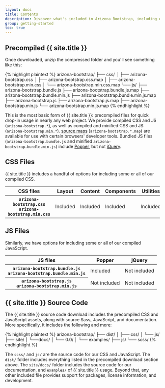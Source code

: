 ```yaml
---
layout: docs
title: Contents
description: Discover what's included in Arizona Bootstrap, including our precompiled and source code flavors. Remember, Arizona Bootstrap's JavaScript plugins require jQuery.
group: getting-started
toc: true
---
```


## Precompiled {{ site.title }}

Once downloaded, unzip the compressed folder and you'll see something like this:

<!-- NOTE: This info is intentionally duplicated in the README. Copy any changes made here over to the README too, but be sure to keep in mind to add the `dist` folder. -->

{% highlight plaintext %}
arizona-bootstrap/
├── css/
│   ├── arizona-bootstrap.css
│   ├── arizona-bootstrap.css.map
│   ├── arizona-bootstrap.min.css
│   └── arizona-bootstrap.min.css.map
└── js/
    ├── arizona-bootstrap.bundle.js
    ├── arizona-bootstrap.bundle.js.map
    ├── arizona-bootstrap.bundle.min.js
    ├── arizona-bootstrap.bundle.min.js.map
    ├── arizona-bootstrap.js
    ├── arizona-bootstrap.js.map
    ├── arizona-bootstrap.min.js
    └── arizona-bootstrap.min.js.map
{% endhighlight %}

This is the most basic form of {{ site.title }}: precompiled files for quick drop-in usage in nearly any web project. We provide compiled CSS and JS (`arizona-bootstrap.*`), as well as compiled and minified CSS and JS (`arizona-bootstrap.min.*`). [source maps](https://developers.google.com/web/tools/chrome-devtools/javascript/source-maps) (`arizona-bootstrap.*.map`) are available for use with certain browsers' developer tools. Bundled JS files (`arizona-bootstrap.bundle.js` and minified `arizona-bootstrap.bundle.min.js`) include [Popper](https://popper.js.org/), but not [jQuery](https://jquery.com/).

## CSS Files

{{ site.title }} includes a handful of options for including some or all of our compiled CSS.

<table class="table table-bordered">
  <thead>
    <tr>
      <th scope="col">CSS files</th>
      <th scope="col">Layout</th>
      <th scope="col">Content</th>
      <th scope="col">Components</th>
      <th scope="col">Utilities</th>
    </tr>
  </thead>
  <tbody>
    <tr>
      <th scope="row">
        <div><code class="font-weight-normal text-nowrap">arizona-bootstrap.css</code></div>
        <div><code class="font-weight-normal text-nowrap">arizona-bootstrap.min.css</code></div>
      </th>
      <td class="text-success">Included</td>
      <td class="text-success">Included</td>
      <td class="text-success">Included</td>
      <td class="text-success">Included</td>
    </tr>
  </tbody>
</table>

## JS Files

Similarly, we have options for including some or all of our compiled JavaScript.

<table class="table table-bordered">
  <thead>
    <tr>
      <th scope="col">JS files</th>
      <th scope="col">Popper</th>
      <th scope="col">jQuery</th>
    </tr>
  </thead>
  <tbody>
    <tr>
      <th scope="row">
        <div><code class="font-weight-normal text-nowrap">arizona-bootstrap.bundle.js</code></div>
        <div><code class="font-weight-normal text-nowrap">arizona-bootstrap.bundle.min.js</code></div>
      </th>
      <td class="text-success">Included</td>
      <td class="bg-light text-muted">Not included</td>
    </tr>
    <tr>
      <th scope="row">
        <div><code class="font-weight-normal text-nowrap">arizona-bootstrap.js</code></div>
        <div><code class="font-weight-normal text-nowrap">arizona-bootstrap.min.js</code></div>
      </th>
      <td class="bg-light text-muted">Not included</td>
      <td class="bg-light text-muted">Not included</td>
    </tr>
  </tbody>
</table>

## {{ site.title }} Source Code

The {{ site.title }} source code download includes the precompiled CSS and JavaScript assets, along with source Sass, JavaScript, and documentation. More specifically, it includes the following and more:

{% highlight plaintext %}
arizona-bootstrap/
├── dist/
│   ├── css/
│   └── js/
├── site/
│   └──docs/
│      └── 0.0/
│          └── examples/
├── js/
└── scss/
{% endhighlight %}

The `scss/` and `js/` are the source code for our CSS and JavaScript. The `dist/` folder includes everything listed in the precompiled download section above. The `site/docs/` folder includes the source code for our documentation, and `examples/` of {{ site.title }} usage. Beyond that, any other included file provides support for packages, license information, and development.

